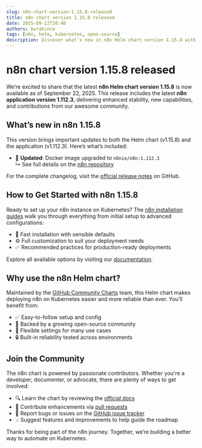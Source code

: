 ```yaml
---
slug: n8n-chart-version-1.15.8-released
title: n8n chart version 1.15.8 released
date: 2025-09-22T20:40
authors: burakince
tags: [n8n, helm, kubernetes, open-source]
description: Discover what’s new in n8n Helm chart version 1.15.8 with app version 1.112.3, packed with updates and community-powered improvements.
---
```


# n8n chart version 1.15.8 released

We’re excited to share that the latest **n8n Helm chart version 1.15.8** is now available as of September 22, 2025. This release includes the latest **n8n application version 1.112.3**, delivering enhanced stability, new capabilities, and contributions from our awesome community.

## What’s new in n8n 1.15.8

This version brings important updates to both the Helm chart (v1.15.8) and the application (v1.112.3). Here’s what’s included:

- 🔄 **Updated**: Docker image upgraded to `n8nio/n8n:1.112.3`  
  ↳ See full details on the [n8n repository](https://github.com/n8n-io/n8n)

For the complete changelog, visit the [official release notes](https://github.com/community-charts/helm-charts/releases/tag/n8n-1.15.8) on GitHub.

<!-- truncate -->

## How to Get Started with n8n 1.15.8

Ready to set up your n8n instance on Kubernetes? The [n8n installation guides](https://community-charts.github.io/docs/category/n8n) walk you through everything from initial setup to advanced configurations:

- 🚀 Fast installation with sensible defaults  
- ⚙️ Full customization to suit your deployment needs  
- ✅ Recommended practices for production-ready deployments  

Explore all available options by visiting our [documentation](https://community-charts.github.io/docs/category/n8n).

## Why use the n8n Helm chart?

Maintained by the [GitHub Community Charts](https://github.com/community-charts/helm-charts) team, this Helm chart makes deploying n8n on Kubernetes easier and more reliable than ever. You’ll benefit from:

- ✅ Easy-to-follow setup and config  
- 👥 Backed by a growing open-source community  
- 🔧 Flexible settings for many use cases  
- 🔒 Built-in reliability tested across environments  

## Join the Community

The n8n chart is powered by passionate contributors. Whether you're a developer, documenter, or advocate, there are plenty of ways to get involved:

- 🔍 Learn the chart by reviewing the [official docs](https://community-charts.github.io/docs/category/n8n)  
- 🤝 Contribute enhancements via [pull requests](https://github.com/community-charts/helm-charts)  
- 🐛 Report bugs or issues on the [GitHub issue tracker](https://github.com/community-charts/helm-charts/issues)  
- 💡 Suggest features and improvements to help guide the roadmap  

Thanks for being part of the n8n journey. Together, we’re building a better way to automate on Kubernetes.